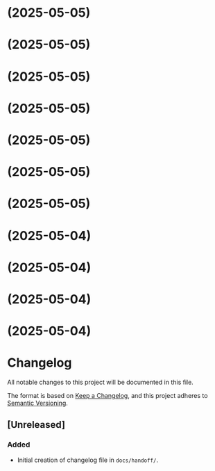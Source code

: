 #  (2025-05-05)



#  (2025-05-05)



#  (2025-05-05)



#  (2025-05-05)



#  (2025-05-05)



#  (2025-05-05)



#  (2025-05-05)



#  (2025-05-04)



#  (2025-05-04)



#  (2025-05-04)



#  (2025-05-04)



# Changelog

All notable changes to this project will be documented in this file.

The format is based on [Keep a Changelog](https://keepachangelog.com/en/1.0.0/), and this project adheres to [Semantic Versioning](https://semver.org/spec/v2.0.0.html).

## [Unreleased]

### Added
- Initial creation of changelog file in `docs/handoff/`.
